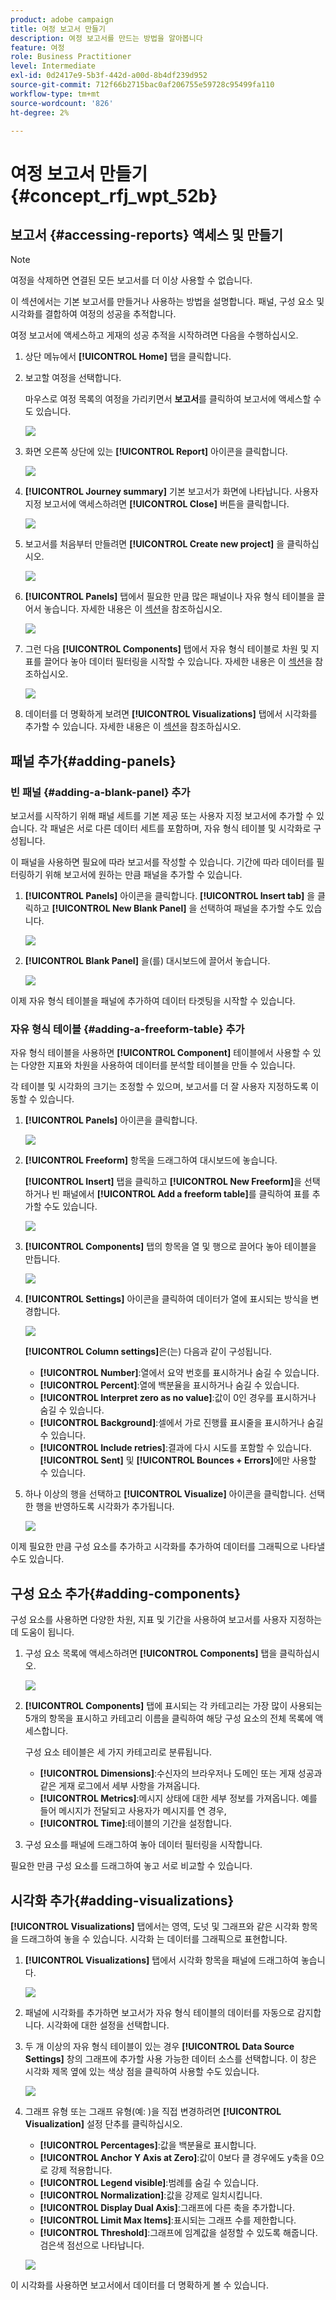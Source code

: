 ```yaml
---
product: adobe campaign
title: 여정 보고서 만들기
description: 여정 보고서를 만드는 방법을 알아봅니다
feature: 여정
role: Business Practitioner
level: Intermediate
exl-id: 0d2417e9-5b3f-442d-a00d-8b4df239d952
source-git-commit: 712f66b2715bac0af206755e59728c95499fa110
workflow-type: tm+mt
source-wordcount: '826'
ht-degree: 2%

---
```


# 여정 보고서 만들기 {#concept_rfj_wpt_52b}

## 보고서 {#accessing-reports} 액세스 및 만들기

>[!NOTE]
>
>여정을 삭제하면 연결된 모든 보고서를 더 이상 사용할 수 없습니다.

이 섹션에서는 기본 보고서를 만들거나 사용하는 방법을 설명합니다. 패널, 구성 요소 및 시각화를 결합하여 여정의 성공을 추적합니다.

여정 보고서에 액세스하고 게재의 성공 추적을 시작하려면 다음을 수행하십시오.

1. 상단 메뉴에서 **[!UICONTROL Home]** 탭을 클릭합니다.

1. 보고할 여정을 선택합니다.

   마우스로 여정 목록의 여정을 가리키면서 **보고서**&#x200B;를 클릭하여 보고서에 액세스할 수도 있습니다.

   ![](../assets/dynamic_report_journey.png)

1. 화면 오른쪽 상단에 있는 **[!UICONTROL Report]** 아이콘을 클릭합니다.

   ![](../assets/dynamic_report_journey_2.png)

1. **[!UICONTROL Journey summary]** 기본 보고서가 화면에 나타납니다. 사용자 지정 보고서에 액세스하려면 **[!UICONTROL Close]** 버튼을 클릭합니다.

   ![](../assets/dynamic_report_journey_12.png)

1. 보고서를 처음부터 만들려면 **[!UICONTROL Create new project]** 을 클릭하십시오.

   ![](../assets/dynamic_report_journey_3.png)

1. **[!UICONTROL Panels]** 탭에서 필요한 만큼 많은 패널이나 자유 형식 테이블을 끌어서 놓습니다. 자세한 내용은 이 [섹션](#adding-panels)을 참조하십시오.

   ![](../assets/dynamic_report_journey_4.png)

1. 그런 다음 **[!UICONTROL Components]** 탭에서 자유 형식 테이블로 차원 및 지표를 끌어다 놓아 데이터 필터링을 시작할 수 있습니다. 자세한 내용은 이 [섹션](#adding-components)을 참조하십시오.

   ![](../assets/dynamic_report_journey_5.png)

1. 데이터를 더 명확하게 보려면 **[!UICONTROL Visualizations]** 탭에서 시각화를 추가할 수 있습니다. 자세한 내용은 이 [섹션](#adding-visualizations)을 참조하십시오.

## 패널 추가{#adding-panels}

### 빈 패널 {#adding-a-blank-panel} 추가

보고서를 시작하기 위해 패널 세트를 기본 제공 또는 사용자 지정 보고서에 추가할 수 있습니다. 각 패널은 서로 다른 데이터 세트를 포함하며, 자유 형식 테이블 및 시각화로 구성됩니다.

이 패널을 사용하면 필요에 따라 보고서를 작성할 수 있습니다. 기간에 따라 데이터를 필터링하기 위해 보고서에 원하는 만큼 패널을 추가할 수 있습니다.

1. **[!UICONTROL Panels]** 아이콘을 클릭합니다. **[!UICONTROL Insert tab]** 을 클릭하고 **[!UICONTROL New Blank Panel]** 을 선택하여 패널을 추가할 수도 있습니다.

   ![](../assets/dynamic_report_panel_1.png)

1. **[!UICONTROL Blank Panel]** 을(를) 대시보드에 끌어서 놓습니다.

   ![](../assets/dynamic_report_panel.png)

이제 자유 형식 테이블을 패널에 추가하여 데이터 타겟팅을 시작할 수 있습니다.

### 자유 형식 테이블 {#adding-a-freeform-table} 추가

자유 형식 테이블을 사용하면 **[!UICONTROL Component]** 테이블에서 사용할 수 있는 다양한 지표와 차원을 사용하여 데이터를 분석할 테이블을 만들 수 있습니다.

각 테이블 및 시각화의 크기는 조정할 수 있으며, 보고서를 더 잘 사용자 지정하도록 이동할 수 있습니다.

1. **[!UICONTROL Panels]** 아이콘을 클릭합니다.

   ![](../assets/dynamic_report_panel_1.png)

1. **[!UICONTROL Freeform]** 항목을 드래그하여 대시보드에 놓습니다.

   **[!UICONTROL Insert]** 탭을 클릭하고 **[!UICONTROL New Freeform]**&#x200B;을 선택하거나 빈 패널에서 **[!UICONTROL Add a freeform table]**&#x200B;를 클릭하여 표를 추가할 수도 있습니다.

   ![](../assets/dynamic_report_panel_2.png)

1. **[!UICONTROL Components]** 탭의 항목을 열 및 행으로 끌어다 놓아 테이블을 만듭니다.

   ![](../assets/dynamic_report_freeform_3.png)

1. **[!UICONTROL Settings]** 아이콘을 클릭하여 데이터가 열에 표시되는 방식을 변경합니다.

   ![](../assets/dynamic_report_freeform_4.png)

   **[!UICONTROL Column settings]**&#x200B;은(는) 다음과 같이 구성됩니다.

   * **[!UICONTROL Number]**:열에서 요약 번호를 표시하거나 숨길 수 있습니다.
   * **[!UICONTROL Percent]**:열에 백분율을 표시하거나 숨길 수 있습니다.
   * **[!UICONTROL Interpret zero as no value]**:값이 0인 경우를 표시하거나 숨길 수 있습니다.
   * **[!UICONTROL Background]**:셀에서 가로 진행률 표시줄을 표시하거나 숨길 수 있습니다.
   * **[!UICONTROL Include retries]**:결과에 다시 시도를 포함할 수 있습니다. **[!UICONTROL Sent]** 및 **[!UICONTROL Bounces + Errors]**&#x200B;에만 사용할 수 있습니다.

1. 하나 이상의 행을 선택하고 **[!UICONTROL Visualize]** 아이콘을 클릭합니다. 선택한 행을 반영하도록 시각화가 추가됩니다.

   ![](../assets/dynamic_report_freeform_5.png)

이제 필요한 만큼 구성 요소를 추가하고 시각화를 추가하여 데이터를 그래픽으로 나타낼 수도 있습니다.

## 구성 요소 추가{#adding-components}

구성 요소를 사용하면 다양한 차원, 지표 및 기간을 사용하여 보고서를 사용자 지정하는 데 도움이 됩니다.

1. 구성 요소 목록에 액세스하려면 **[!UICONTROL Components]** 탭을 클릭하십시오.

   ![](../assets/dynamic_report_components.png)

1. **[!UICONTROL Components]** 탭에 표시되는 각 카테고리는 가장 많이 사용되는 5개의 항목을 표시하고 카테고리 이름을 클릭하여 해당 구성 요소의 전체 목록에 액세스합니다.

   구성 요소 테이블은 세 가지 카테고리로 분류됩니다.

   * **[!UICONTROL Dimensions]**:수신자의 브라우저나 도메인 또는 게재 성공과 같은 게재 로그에서 세부 사항을 가져옵니다.
   * **[!UICONTROL Metrics]**:메시지 상태에 대한 세부 정보를 가져옵니다. 예를 들어 메시지가 전달되고 사용자가 메시지를 연 경우,
   * **[!UICONTROL Time]**:테이블의 기간을 설정합니다.

1. 구성 요소를 패널에 드래그하여 놓아 데이터 필터링을 시작합니다.

필요한 만큼 구성 요소를 드래그하여 놓고 서로 비교할 수 있습니다.

## 시각화 추가{#adding-visualizations}

**[!UICONTROL Visualizations]** 탭에서는 영역, 도넛 및 그래프와 같은 시각화 항목을 드래그하여 놓을 수 있습니다. 시각화 는 데이터를 그래픽으로 표현합니다.

1. **[!UICONTROL Visualizations]** 탭에서 시각화 항목을 패널에 드래그하여 놓습니다.

   ![](../assets/dynamic_report_visualization_1.png)

1. 패널에 시각화를 추가하면 보고서가 자유 형식 테이블의 데이터를 자동으로 감지합니다. 시각화에 대한 설정을 선택합니다.
1. 두 개 이상의 자유 형식 테이블이 있는 경우 **[!UICONTROL Data Source Settings]** 창의 그래프에 추가할 사용 가능한 데이터 소스를 선택합니다. 이 창은 시각화 제목 옆에 있는 색상 점을 클릭하여 사용할 수도 있습니다.

   ![](../assets/dynamic_report_visualization_2.png)

1. 그래프 유형 또는 그래프 유형(예: )을 직접 변경하려면 **[!UICONTROL Visualization]** 설정 단추를 클릭하십시오.

   * **[!UICONTROL Percentages]**:값을 백분율로 표시합니다.
   * **[!UICONTROL Anchor Y Axis at Zero]**:값이 0보다 클 경우에도 y축을 0으로 강제 적용합니다.
   * **[!UICONTROL Legend visible]**:범례를 숨길 수 있습니다.
   * **[!UICONTROL Normalization]**:값을 강제로 일치시킵니다.
   * **[!UICONTROL Display Dual Axis]**:그래프에 다른 축을 추가합니다.
   * **[!UICONTROL Limit Max Items]**:표시되는 그래프 수를 제한합니다.
   * **[!UICONTROL Threshold]**:그래프에 임계값을 설정할 수 있도록 해줍니다. 검은색 점선으로 나타납니다.

   ![](../assets/dynamic_report_visualization_3.png)

이 시각화를 사용하면 보고서에서 데이터를 더 명확하게 볼 수 있습니다.
